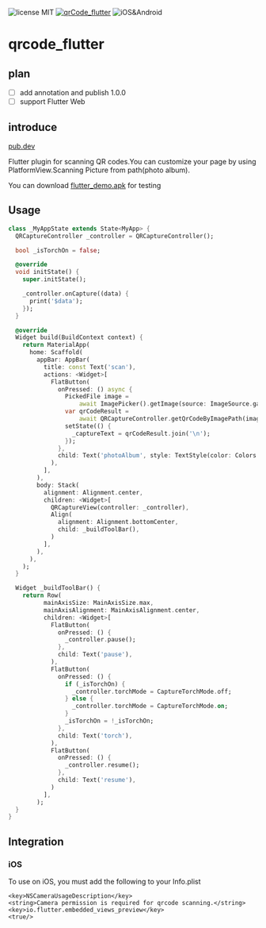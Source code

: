 ![license MIT](https://img.shields.io/github/license/xuzhongpeng/qrcode_flutter)
[![qrCode_flutter](https://img.shields.io/pub/v/qrcode_flutter.svg)](https://pub.dev/packages/qrcode_flutter)
![iOS&Android](https://img.shields.io/badge/platform-Android%7CiOS-red)

# qrcode_flutter

## plan

- [ ] add annotation and publish 1.0.0
- [ ] support Flutter Web

## introduce

[pub.dev](https://pub.dev/packages/qrcode_flutter)

Flutter plugin for scanning QR codes.You can customize your page by using PlatformView.Scanning Picture from path(photo album).

You can download [flutter_demo.apk](https://blog-1253495453.cos.ap-chongqing.myqcloud.com/app-debug.apk) for testing

## Usage

```dart
class _MyAppState extends State<MyApp> {
  QRCaptureController _controller = QRCaptureController();

  bool _isTorchOn = false;

  @override
  void initState() {
    super.initState();

    _controller.onCapture((data) {
      print('$data');
    });
  }

  @override
  Widget build(BuildContext context) {
    return MaterialApp(
      home: Scaffold(
        appBar: AppBar(
          title: const Text('scan'),
          actions: <Widget>[
            FlatButton(
              onPressed: () async {
                PickedFile image =
                    await ImagePicker().getImage(source: ImageSource.gallery);
                var qrCodeResult =
                    await QRCaptureController.getQrCodeByImagePath(image.path);
                setState(() {
                  _captureText = qrCodeResult.join('\n');
                });
              },
              child: Text('photoAlbum', style: TextStyle(color: Colors.white)),
            ),
          ],
        ),
        body: Stack(
          alignment: Alignment.center,
          children: <Widget>[
            QRCaptureView(controller: _controller),
            Align(
              alignment: Alignment.bottomCenter,
              child: _buildToolBar(),
            )
          ],
        ),
      ),
    );
  }

  Widget _buildToolBar() {
    return Row(
          mainAxisSize: MainAxisSize.max,
          mainAxisAlignment: MainAxisAlignment.center,
          children: <Widget>[
            FlatButton(
              onPressed: () {
                _controller.pause();
              },
              child: Text('pause'),
            ),
            FlatButton(
              onPressed: () {
                if (_isTorchOn) {
                  _controller.torchMode = CaptureTorchMode.off;
                } else {
                  _controller.torchMode = CaptureTorchMode.on;
                }
                _isTorchOn = !_isTorchOn;
              },
              child: Text('torch'),
            ),
            FlatButton(
              onPressed: () {
                _controller.resume();
              },
              child: Text('resume'),
            )
          ],
        );
  }
}
```

## Integration

### iOS

To use on iOS, you must add the following to your Info.plist

```
<key>NSCameraUsageDescription</key>
<string>Camera permission is required for qrcode scanning.</string>
<key>io.flutter.embedded_views_preview</key>
<true/>
```
